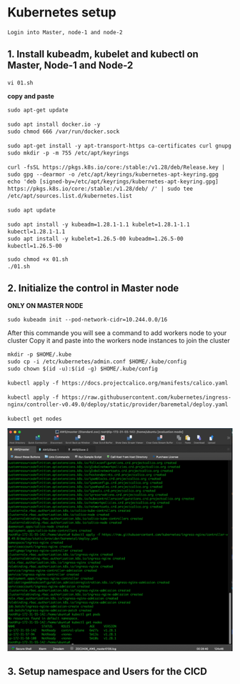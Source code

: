 # Kubernetes setup 

```
Login into Master, node-1 and node-2
```

## 1. Install kubeadm, kubelet and kubectl on Master, Node-1 and Node-2

```shell
vi 01.sh
```
**copy and paste**

```shell
sudo apt-get update

sudo apt install docker.io -y
sudo chmod 666 /var/run/docker.sock

sudo apt-get install -y apt-transport-https ca-certificates curl gnupg
sudo mkdir -p -m 755 /etc/apt/keyrings

curl -fsSL https://pkgs.k8s.io/core:/stable:/v1.28/deb/Release.key | sudo gpg --dearmor -o /etc/apt/keyrings/kubernetes-apt-keyring.gpg
echo 'deb [signed-by=/etc/apt/keyrings/kubernetes-apt-keyring.gpg] https://pkgs.k8s.io/core:/stable:/v1.28/deb/ /' | sudo tee /etc/apt/sources.list.d/kubernetes.list

sudo apt update

sudo apt install -y kubeadm=1.28.1-1.1 kubelet=1.28.1-1.1 kubectl=1.28.1-1.1
sudo apt install -y kubelet=1.26.5-00 kubeadm=1.26.5-00 kubectl=1.26.5-00
```

```shell
sudo chmod +x 01.sh 
./01.sh 
```

## 2. Initialize the control in Master node 

**ONLY ON MASTER NODE**
```shell
sudo kubeadm init --pod-network-cidr=10.244.0.0/16
```

After this commande you will see a command to add workers node to your cluster 
Copy it and paste into the workers node instances to join the cluster


```shell
mkdir -p $HOME/.kube
sudo cp -i /etc/kubernetes/admin.conf $HOME/.kube/config
sudo chown $(id -u):$(id -g) $HOME/.kube/config

kubectl apply -f https://docs.projectcalico.org/manifests/calico.yaml

kubectl apply -f https://raw.githubusercontent.com/kubernetes/ingress-nginx/controller-v0.49.0/deploy/static/provider/baremetal/deploy.yaml

kubectl get nodes
```

![02_AWS_Infrastructure_Setup/images/05.png](/02_EC2_Instances_Setup/images/05.png)


## 3. Setup namespace and Users for the CICD



